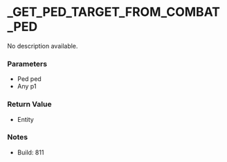 # _GET_PED_TARGET_FROM_COMBAT_PED

No description available.

### Parameters
* Ped ped
* Any p1

### Return Value
* Entity

### Notes
* Build: 811


